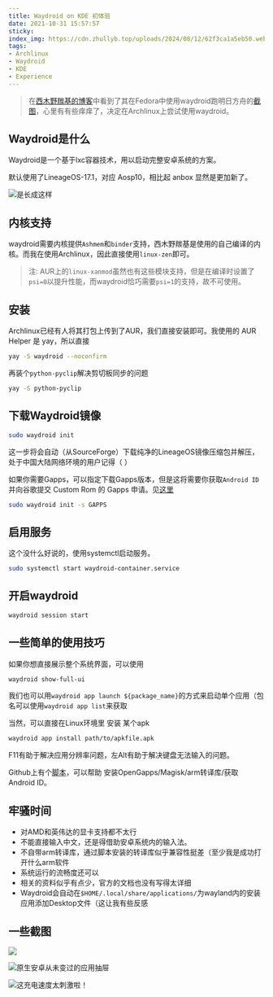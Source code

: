 ```yaml
---
title: Waydroid on KDE 初体验
date: 2021-10-31 15:57:57
sticky:
index_img: https://cdn.zhullyb.top/uploads/2024/08/12/62f3ca1a5eb50.webp
tags:
- Archlinux
- Waydroid
- KDE
- Experience
---
```


> 在[西木野羰基的博客](https://yanqiyu.info/)中看到了其在Fedora中使用waydroid跑明日方舟的[截图](https://cdn.zhullyb.top/uploads/2024/08/12/62f3cc0d6b9e8.webp)，心里有有些痒痒了，决定在Archlinux上尝试使用waydroid。

## Waydroid是什么

Waydroid是一个基于lxc容器技术，用以启动完整安卓系统的方案。

默认使用了LineageOS-17.1，对应 Aosp10，相比起 anbox 显然是更加新了。

![是长成这样](https://cdn.zhullyb.top/uploads/2024/08/12/62f3cb238c027.webp)

## 内核支持

waydroid需要内核提供`Ashmem`和`binder`支持，西木野羰基是使用的自己编译的内核。而我在使用Archlinux，因此直接使用`linux-zen`即可。

> 注: AUR上的`linux-xanmod`虽然也有这些模块支持，但是在编译时设置了`psi=0`以提升性能，而waydroid恰巧需要`psi=1`的支持，故不可使用。

## 安装

Archlinux已经有人将其打包上传到了AUR，我们直接安装即可。我使用的 AUR Helper 是 yay，所以直接

```bash
yay -S waydroid --noconfirm
```

再装个`python-pyclip`解决剪切板同步的问题

```bash
yay -S python-pyclip
```

## 下载Waydroid镜像

```bash
sudo waydroid init
```

这一步将会自动（从SourceForge）下载纯净的LineageOS镜像压缩包并解压，处于中国大陆网络环境的用户记得（          ）

如果你需要Gapps，可以指定下载Gapps版本，但是这将需要你获取`Android ID`并向谷歌提交 Custom Rom 的 Gapps 申请。见[这里](https://www.google.com/android/uncertified/)

```bash
sudo waydroid init -s GAPPS
```

## 启用服务

这个没什么好说的，使用systemctl启动服务。

```bash
sudo systemctl start waydroid-container.service
```

## 开启waydroid

```bash
waydroid session start
```

## 一些简单的使用技巧

如果你想直接展示整个系统界面，可以使用

```bash
waydroid show-full-ui
```

我们也可以用`waydroid app launch ${package_name}`的方式来启动单个应用（包名可以使用`waydroid app list`来获取

当然，可以直接在Linux环境里 安装 某个apk

```bash
waydroid app install path/to/apkfile.apk
```

F11有助于解决应用分辨率问题，左Alt有助于解决键盘无法输入的问题。

Github上有个[脚本](https://github.com/casualsnek/waydroid_script)，可以帮助 安装OpenGapps/Magisk/arm转译库/获取Android ID。

## 牢骚时间

- 对AMD和英伟达的显卡支持都不太行
- 不能直接输入中文，还是得借助安卓系统内的输入法。
- 不自带arm转译库，通过脚本安装的转译库似乎兼容性挺差（至少我是成功打开什么arm软件
- 系统运行的流畅度还可以
- 相关的资料似乎有点少，官方的文档也没有写得太详细
- Waydroid会自动在`$HOME/.local/share/applications/`为wayland内的安装应用添加Desktop文件（这让我有些反感

## 一些截图

![](https://cdn.zhullyb.top/uploads/2024/08/12/62f3cb26cba03.webp)

![原生安卓从未变过的应用抽屉](https://cdn.zhullyb.top/uploads/2024/08/12/62f3cc722835c.webp)

![这充电速度太刺激啦！](https://cdn.zhullyb.top/uploads/2024/08/12/62f3cc76b986c.webp)

